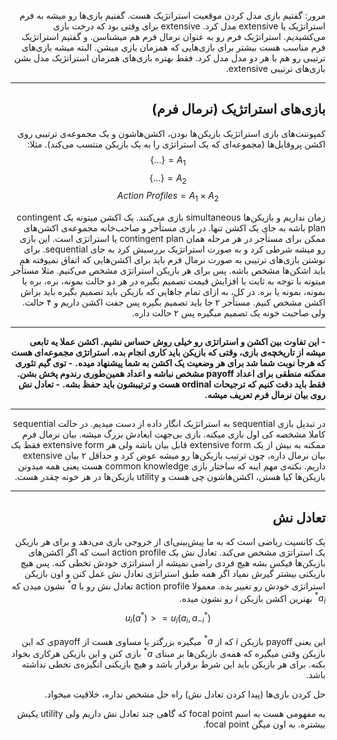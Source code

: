 <div dir="rtl">

مرور:
گفتیم بازی مدل کردن موقعیت استراتژیک هست. گفتیم بازی‌ها رو میشه به فرم استراتژیک یا extensive مدل کرد. extensive برای وقتی بود که درخت بازی می‌کشیدیم. استراتژیک فرم رو به عنوان نرمال فرم هم میشناسن. و گفتیم استراتژیک فرم مناسب هست بیشتر برای بازی‌هایی که همزمان بازی میشن. البته میشه بازی‌های ترتیبی رو هم با هر دو مدل مدل کرد. فقط بهتره بازی‌های همزمان استراتژیک مدل بشن بازی‌های ترتیبی extensive.

---

## بازی‌های استراتژیک (نرمال فرم)

کمپوننت‌های بازی استراتژیک بازیکن‌ها بودن، اکشن‌هاشون و یک مجموعه‌ی ترتیبی روی اکشن پروفایل‌ها (مجموعه‌ای که یک استراتژی را به یک بازیکن منتسب می‌کند). مثلا:
$$A_1 = \{...\}$$
$$A_2 = \{...\}$$
$$Action\ Profiles = A_1 \times A_2$$

زمان نداریم و بازیکن‌ها simultaneous بازی می‌کنند.
یک اکشن میتونه یک contingent plan باشه به جای یک اکشن تنها. در بازی مستأجر و صاحب‌خانه مجموعه‌ی اکشن‌های ممکن برای مستأجر در هر مرحله همان contingent plan یا استراتژی است. این بازی رو میشه شرطی کرد و به صورت استراتژیک بررسیش کرد به جای sequential. برای نوشتن بازی‌های ترتیبی به صورت نرمال فرم باید برای اکشن‌هایی که اتفاق نمیوفته هم باید اشکن‌ها مشخص باشه. پس برای هر بازیکن استراتژی مشخص می‌کنیم. مثلا مستأجر میتونه با توجه به ثابت یا افزایش قیمت تصمیم بگیره در هر دو حالت بمونه، بره، بره یا بمونه، بمونه یا بره.
در کل، به ازای تمام جاهایی که بازیکن باید تصمیم بگیره باید براش اکشن مشخص کنیم. مستأجر ۲ جا باید تصمیم بگیره پس جفت اکشن داریم و ۴ حالت. ولی صاحبت خونه یک تصمیم میگیره پس ۲ حالت داره.

---

**- این تفاوت بین اکشن و استراتژی رو خیلی روش حساس نشیم. اکشن عملا یه تابعی میشه از تاریخچه‌ی بازی، وقتی که بازیکن باید کاری انجام بده. استراتژی مجموعه‌ای هست که هرجا نوبت شما شد برای هر وضعیت یک اکشن به شما پیشنهاد میده.**
**- توی گیم تئوری ممکنه منطقی برای اعداد payoff مشخص نباشه و اعداد همین‌طوری رندوم پخش بشن. فقط باید دقت کنیم که ترجیحات ordinal هست و ترتیبشون باید حفظ بشه.**
**- تعادل نش روی بیان نرمال فرم تعریف میشه.**

---

در تبدیل بازی sequential به استراتژیک انگار داده از دست میدیم. در حالت sequential کاملا مشخصه کی اول بازی میکنه. بازی بی‌جهت ابعادش بزرگ میشه. بیان نرمال فرم ممکنه به بیش از یک extensive form قابل بیان باشه ولی هر extensive form فقط یک بیان نرمال داره، چون ترتیب بازیکن‌ها رو میشه عوض کرد و حداقل ۲ بیان extensive  داریم.
نکته‌ی مهم اینه که ساختار بازی common knowledge هست یعنی همه میدونن بازیکن‌ها کیا هستن، اکشن‌هاشون چی هست و utility بازیکن‌ها در هر خونه چقدر هست.

---

## تعادل نش

یک کانسپت ریاضی است که به ما پیش‌بینی‌ای از خروجی بازی می‌دهد و برای هر بازیکن یک استراتژی مشخص می‌کند.
تعادل نش یک action profile است که اگر اکشن‌های بازیکن‌ها فیکس بشه هیچ فردی راضی نمیشه از استراتژی خودش تخطی کنه. پس هیچ بازیکنی بیشتر گیرش نمیاد اگر همه طبق استراتژی تعادل نش عمل کنن و اون بازیکن استراتژی خودش رو تغییر بده. معمولا action profile تعادل نش رو با $a^*$ نشون میدن که $a_i^*$ بهترین اکشن بازیکن $i$ رو نشون میده.
$$u_i(a^*) >= u_i(a_i, a_{-i}^*)$$

این یعنی payoff بازیکن $i$ که از $a^*$ میگیره بزرگتر یا مساوی هست از payoffی که این بازیکن وقتی میگیره که همه‌ی بازیکن‌ها بر مبنای $a^*$ بازی کنن و این بازیکن هرکاری بخواد بکنه. برای هر بازیکن باید این شرط برقرار باشد و هیچ بازیکنی انگیزه‌ی تخطی نداشته باشد.

حل کردن بازی‌ها (پیدا کردن تعادل نش) راه حل مشخص نداره، خلاقیت میخواد.

یه مفهومی هست به اسم focal point که گاهی چند تعادل نش داریم ولی utility یکیش بیشتره. به اون میگن focal point.

</div>